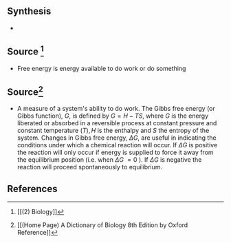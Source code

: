 ## Synthesis
- 
## Source [^1]
- Free energy is energy available to do work or do something
## Source[^2]
- A measure of a system's ability to do work. The Gibbs free energy (or Gibbs function), $G$, is defined by $G=H-T S$, where $G$ is the energy liberated or absorbed in a reversible process at constant pressure and constant temperature $(T), H$ is the enthalpy and $S$ the entropy of the system. Changes in Gibbs free energy, $\Delta G$, are useful in indicating the conditions under which a chemical reaction will occur. If $\Delta G$ is positive the reaction will only occur if energy is supplied to force it away from the equilibrium position (i.e. when $\Delta G$ $=0$ ). If $\Delta G$ is negative the reaction will proceed spontaneously to equilibrium.
## References

[^1]: [[(2) Biology]]
[^2]: [[(Home Page) A Dictionary of Biology 8th Edition by Oxford Reference]]